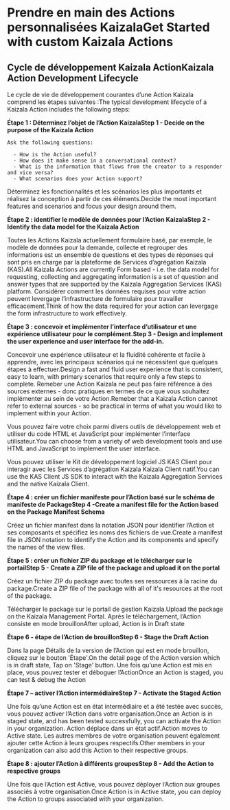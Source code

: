 # <a name="get-started-with-custom-kaizala-actions"></a><span data-ttu-id="925f6-101">Prendre en main des Actions personnalisées Kaizala</span><span class="sxs-lookup"><span data-stu-id="925f6-101">Get Started with custom Kaizala Actions</span></span>

## <a name="kaizala-action-development-lifecycle"></a><span data-ttu-id="925f6-102">Cycle de développement Kaizala Action</span><span class="sxs-lookup"><span data-stu-id="925f6-102">Kaizala Action Development Lifecycle</span></span>

<span data-ttu-id="925f6-103">Le cycle de vie de développement courantes d’une Action Kaizala comprend les étapes suivantes :</span><span class="sxs-lookup"><span data-stu-id="925f6-103">The typical development lifecycle of a Kaizala Action includes the following steps:</span></span>

  <span data-ttu-id="925f6-104">**Étape 1 : Déterminez l’objet de l’Action Kaizala**</span><span class="sxs-lookup"><span data-stu-id="925f6-104">**Step 1 - Decide on the purpose of the Kaizala Action**</span></span>
    
    Ask the following questions:
    
      - How is the Action useful? 
      - How does it make sense in a conversational context?
      - What is the information that flows from the creator to a responder and vice versa?
      - What scenarios does your Action support?
    
<span data-ttu-id="925f6-105">Déterminez les fonctionnalités et les scénarios les plus importants et réalisez la conception à partir de ces éléments.</span><span class="sxs-lookup"><span data-stu-id="925f6-105">Decide the most important features and scenarios and focus your design around them.</span></span>

   <span data-ttu-id="925f6-106">**Étape 2 : identifier le modèle de données pour l’Action Kaizala**</span><span class="sxs-lookup"><span data-stu-id="925f6-106">**Step 2 - Identify the data model for the Kaizala Action**</span></span>

<span data-ttu-id="925f6-107">Toutes les Actions Kaizala actuellement formulaire basé, par exemple, le modèle de données pour la demande, collecte et regrouper des informations est un ensemble de questions et des types de réponses qui sont pris en charge par la plateforme de Services d’agrégation Kaizala (KAS).</span><span class="sxs-lookup"><span data-stu-id="925f6-107">All Kaizala Actions are currently Form based - i.e. the data model for requesting, collecting and aggregating information is a set of question and answer types that are supported by the Kaizala Aggregation Services (KAS) platform.</span></span> <span data-ttu-id="925f6-108">Considérer comment les données requises pour votre action peuvent levergage l’infrastructure de formulaire pour travailler efficacement.</span><span class="sxs-lookup"><span data-stu-id="925f6-108">Think of how the data required for your action can levergage the form infrastructure to work effectively.</span></span>

   <span data-ttu-id="925f6-109">**Étape 3 : concevoir et implémenter l’interface d’utilisateur et une expérience utilisateur pour le complément.**</span><span class="sxs-lookup"><span data-stu-id="925f6-109">**Step 3 - Design and implement the user experience and user interface for the add-in.**</span></span>

<span data-ttu-id="925f6-110">Concevoir une expérience utilisateur et la fluidité cohérente et facile à apprendre, avec les principaux scénarios qui ne nécessitent que quelques étapes à effectuer.</span><span class="sxs-lookup"><span data-stu-id="925f6-110">Design a fast and fluid user experience that is consistent, easy to learn, with primary scenarios that require only a few steps to complete.</span></span> <span data-ttu-id="925f6-111">Remeber une Action Kaizala ne peut pas faire référence à des sources externes - donc pratiques en termes de ce que vous souhaitez implémenter au sein de votre Action.</span><span class="sxs-lookup"><span data-stu-id="925f6-111">Remeber that a Kaizala Action cannot refer to external sources - so be practical in terms of what you would like to implement within your Action.</span></span>

<span data-ttu-id="925f6-112">Vous pouvez faire votre choix parmi divers outils de développement web et utiliser du code HTML et JavaScript pour implémenter l’interface utilisateur.</span><span class="sxs-lookup"><span data-stu-id="925f6-112">You can choose from a variety of web development tools and use HTML and JavaScript to implement the user interface.</span></span>

<span data-ttu-id="925f6-113">Vous pouvez utiliser le Kit de développement logiciel JS KAS Client pour interagir avec les Services d’agrégation Kaizala Kaizala Client natif.</span><span class="sxs-lookup"><span data-stu-id="925f6-113">You can use the KAS Client JS SDK to interact with the Kaizala Aggregation Services and the native Kaizala Client.</span></span> 

   <span data-ttu-id="925f6-114">**Étape 4 : créer un fichier manifeste pour l’Action basé sur le schéma de manifeste de Package**</span><span class="sxs-lookup"><span data-stu-id="925f6-114">**Step 4 -Create a manifest file for the Action based on the Package Manifest Schema**</span></span>

<span data-ttu-id="925f6-115">Créez un fichier manifest dans la notation JSON pour identifier l’Action et ses composants et spécifiez les noms des fichiers de vue.</span><span class="sxs-lookup"><span data-stu-id="925f6-115">Create a manifest file in JSON notation to identify the Action and its components and specify the names of the view files.</span></span>

<span data-ttu-id="925f6-116">**Étape 5 : créer un fichier ZIP du package et le télécharger sur le portail**</span><span class="sxs-lookup"><span data-stu-id="925f6-116">**Step 5 - Create a ZIP file of the package and upload it on the portal**</span></span>

<span data-ttu-id="925f6-117">Créez un fichier ZIP du package avec toutes ses ressources à la racine du package.</span><span class="sxs-lookup"><span data-stu-id="925f6-117">Create a ZIP file of the package with all of it's resources at the root of the package.</span></span>

<span data-ttu-id="925f6-118">Télécharger le package sur le portail de gestion Kaizala.</span><span class="sxs-lookup"><span data-stu-id="925f6-118">Upload the package on the Kaizala Management Portal.</span></span> <span data-ttu-id="925f6-119">Après le téléchargement, l’Action consiste en mode brouillon</span><span class="sxs-lookup"><span data-stu-id="925f6-119">After upload, Action is in Draft state</span></span>

<span data-ttu-id="925f6-120">**Étape 6 - étape de l’Action de brouillon**</span><span class="sxs-lookup"><span data-stu-id="925f6-120">**Step 6 - Stage the Draft Action**</span></span>

<span data-ttu-id="925f6-121">Dans la page Détails de la version de l’Action qui est en mode brouillon, cliquez sur le bouton 'Étape'.</span><span class="sxs-lookup"><span data-stu-id="925f6-121">On the detail page of the Action version which is in draft state, Tap on 'Stage' button.</span></span> <span data-ttu-id="925f6-122">Une fois qu’une Action est mis en place, vous pouvez tester et déboguer l’Action</span><span class="sxs-lookup"><span data-stu-id="925f6-122">Once an Action is staged, you can test & debug the Action</span></span> 

 <span data-ttu-id="925f6-123">**Étape 7 – activer l’Action intermédiaire**</span><span class="sxs-lookup"><span data-stu-id="925f6-123">**Step 7 - Activate the Staged Action**</span></span>

<span data-ttu-id="925f6-124">Une fois qu’une Action est en état intermédiaire et a été testée avec succès, vous pouvez activer l’Action dans votre organisation.</span><span class="sxs-lookup"><span data-stu-id="925f6-124">Once an Action is in staged state, and has been tested successfully, you can activate the Action in your organization.</span></span> <span data-ttu-id="925f6-125">Action déplace dans un état actif.</span><span class="sxs-lookup"><span data-stu-id="925f6-125">Action moves to Active state.</span></span> <span data-ttu-id="925f6-126">Les autres membres de votre organisation peuvent également ajouter cette Action à leurs groupes respectifs.</span><span class="sxs-lookup"><span data-stu-id="925f6-126">Other members in your organization can also add this Action to their respective groups.</span></span>

  <span data-ttu-id="925f6-127">**Étape 8 : ajouter l’Action à différents groupes**</span><span class="sxs-lookup"><span data-stu-id="925f6-127">**Step 8 - Add the Action to respective groups**</span></span>

<span data-ttu-id="925f6-128">Une fois que l’Action est Active, vous pouvez déployer l’Action aux groupes associés à votre organisation.</span><span class="sxs-lookup"><span data-stu-id="925f6-128">Once Action is in Active state, you can deploy the Action to groups associated with your organization.</span></span> 

